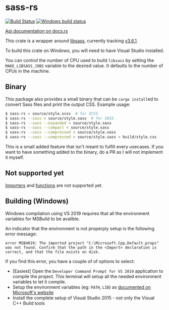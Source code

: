 # sass-rs

[![Build Status](https://travis-ci.org/compass-rs/sass-rs.svg?branch=master)](https://travis-ci.org/compass-rs/sass-rs)
[![Windows build status](https://ci.appveyor.com/api/projects/status/j8enle2iod2nxtor/branch/master?svg=true)](https://ci.appveyor.com/project/Keats/sass-rs-rmnm5/branch/master)

[Api documentation on docs.rs](https://docs.rs/sass-rs)


This crate is a wrapper around [libsass](https://github.com/sass/libsass), currently tracking
[v3.6.1](https://github.com/sass/libsass/releases/tag/3.6.1).

To build this crate on Windows, you will need to have Visual Studio installed.

You can control the number of CPU used to build `libsass` by setting the `MAKE_LIBSASS_JOBS` variable to the desired value. It defaults to the number of CPUs in the machine.

## Binary
This package also provides a small binary that can be `cargo install`ed to convert Sass files and print the output CSS.
Example usage:

```bash
$ sass-rs < source/style.scss  # for SCSS
$ sass-rs --sass < source/style.sass  # for SASS
$ sass-rs --sass --expanded < source/style.sass
$ sass-rs --sass --compact < source/style.sass
$ sass-rs --sass --compressed < source/style.sass
$ sass-rs --sass --compressed < source/style.sass > build/style.css
```

This is a small added feature that isn't meant to fulfill every usecases. If you want to have something added to the binary, do a PR as I will not implement it myself.

## Not supported yet
[Importers](https://github.com/sass/libsass/blob/master/docs/api-importer.md) and
[functions](https://github.com/sass/libsass/blob/master/docs/api-function.md) are not supported yet.


## Building (Windows)

Windows compilation using VS 2019 requires that all the environment variables for MSBuild to be availble.

An indicator that the environment is not properply setup is the following error message:

```
error MSB4019: The imported project "C:\Microsoft.Cpp.Default.props" was not found. Confirm that the path in the <Import> declaration is correct, and that the file exists on disk.
```

If you find this error, you have a couple of of options to select:

- [Easiest] Open the `Developer Command Prompt for VS 2019` application to compile the project. This terminal will setup all the needed environment variables to let it compile.
- Setup the environment variables (eg: `PATH`, `LIB`) as [documented on Microsoft's website](https://docs.microsoft.com/en-us/cpp/build/setting-the-path-and-environment-variables-for-command-line-builds?view=vs-2019)
- Install the complete setup of Visual Studio 2015 - not only the Visual C++ Build tools